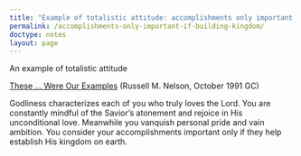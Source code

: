 ```yaml
---
title: "Example of totalistic attitude: accomplishments only important if building kingdom"
permalink: /accomplishments-only-important-if-building-kingdom/
doctype: notes
layout: page
---
```


An example of totalistic attitude

[These … Were Our Examples](https://www.churchofjesuschrist.org/general-conference/1991/10/these-were-our-examples?lang=eng) (Russell M. Nelson, October 1991 GC)

Godliness characterizes each of you who truly loves the Lord. You are constantly mindful of the Savior’s atonement and rejoice in His unconditional love. Meanwhile you vanquish personal pride and vain ambition. You consider your accomplishments important only if they help establish His kingdom on earth.
